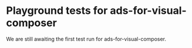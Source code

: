 # Playground tests for ads-for-visual-composer
We are still awaiting the first test run for ads-for-visual-composer.
